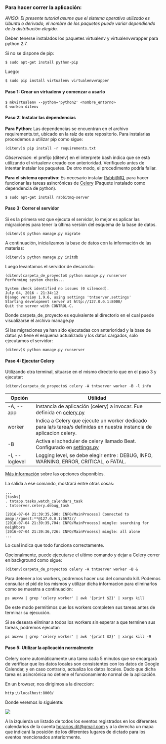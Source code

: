### Para hacer correr la aplicación:
*AVISO: El presente tutorial asume que el sistema operativo utilizado es Ubuntu o derivado, el nombre de los paquetes puede variar dependiendo de la distribución elegida.*

Deben tenerse instalados los paquetes virtualenv y virtualenvwrapper para python 2.7.

Si no se dispone de pip:

    $ sudo apt-get install python-pip
Luego:

    $ sudo pip install virtualenv virtualenvwrapper

#### Paso 1:  Crear un virtualenv y comenzar a usarlo

    $ mkvirtualenv --python='python2' <nombre_entorno>
    $ workon ditenv

#### Paso 2: Instalar las dependencias

**Para Python**: Las dependencias se encuentran en el archivo requirements.txt, ubicado en la raíz de este repositorio. Para instalarlas procedemos a utilizar pip como sigue:

    (ditenv)$ pip install -r requirements.txt

*Observación*: el prefijo (ditenv) en el interprete bash indica que se está utilizando el virtualenv creado con anterioridad. Verifiquelo antes de intentar instalar los paquetes. De otro modo, el procedimento podría fallar.

**Para el sistema operativo**: Es necesario instalar [RabbitMQ](https://www.rabbitmq.com/), para hacer funcionar las tareas asincrónicas de [Celery](http://docs.celeryproject.org/en/latest/) (Paquete instalado como dependencia de python).

    $ sudo apt-get install rabbitmq-server

#### Paso 3: Correr el servidor

Si es la primera vez que ejecuta el servidor, lo mejor es aplicar las migraciones para tener la última versión del esquema de la base de datos.

    (ditenv)$ python manage.py migrate

A continuación, inicializamos la base de datos con la información de las materias:

    (ditenv)$ python manage.py initdb

Luego levantamos el servidor de desarrollo:

    (ditenv)carpeta_de_proyecto$ python manage.py runserver
    Performing system checks...

    System check identified no issues (0 silenced).
    July 04, 2016 - 21:34:12
    Django version 1.9.6, using settings 'tntserver.settings'
    Starting development server at http://127.0.0.1:8000/
    Quit the server with CONTROL-C.

Donde carpeta_de_proyecto es equivalente al directorio en el cual puede visualizarse el archivo manage.py

Si las migraciones ya han sido ejecutadas con anterioridad y la base de datos ya tiene el esquema actualizado y los datos cargados, solo ejecutamos el servidor:

    (ditenv)$ python manage.py runserver

#### Paso 4: Ejecutar Celery

Utilizando otra terminal, situarse en el mismo directorio que en el paso 3 y ejecutar:

    (ditenv)carpeta_de_proyecto$ celery -A tntserver worker -B -l info

| Opción | Utilidad |
|-------|-----------|
|  -A, --app   | Instancia de aplicación (celery) a invocar. Fue definida en [celery.py](https://github.com/Pazitos10/TNT/blob/master/webapp/tntserver/tntserver/celery.py#L9)           |
| worker | Indica a Celery que ejecute un worker dedicado para la/s tarea/s definidas en nuestra instancia de aplicacion celery. |
|  -B   | Activa el scheduler de celery llamado Beat. Configurado en [settings.py](https://github.com/Pazitos10/TNT/blob/master/webapp/tntserver/tntserver/settings.py#L8)  |
|  -l, --loglevel   | Logging level, se debe elegir entre : DEBUG, INFO, WARNING, ERROR, CRITICAL, o FATAL. |

[Más información](http://docs.celeryproject.org/en/latest/genindex.html) sobre las opciones disponibles.

La salida a ese comando, mostrará entre otras cosas:

    ...
    [tasks]
    . tntapp.tasks.watch_calendars_task
    . tntserver.celery.debug_task

    [2016-07-04 21:39:35,590: INFO/MainProcess] Connected to amqp://guest:**@127.0.0.1:5672//
    [2016-07-04 21:39:35,704: INFO/MainProcess] mingle: searching for neighbors
    [2016-07-04 21:39:36,726: INFO/MainProcess] mingle: all alone
    ...

Lo cual indica que todo funciona correctamente.

Opcionalmente, puede ejecutarse el ultimo comando y dejar a Celery correr en background como sigue:

    (ditenv)carpeta_de_proyecto$ celery -A tntserver worker -B &

Para detener a los workers, podremos hacer uso del comando kill. Podemos consultar el pid de los mismos y utilizar dicha informacion para eliminarlos como se muestra a continuación:

    ps auxww | grep 'celery worker' | awk '{print $2}' | xargs kill

De este modo permitimos que los workers completen sus tareas antes de terminar su ejecución.

Si se deseara eliminar a todos los workers sin esperar a que terminen sus tareas, podremos ejecutar:

    ps auxww | grep 'celery worker' | awk '{print $2}' | xargs kill -9

#### Paso 5: Utilizar la aplicación normalmente

Celery corre automáticamente una tarea cada 5 minutos que se encargará de verificar que los datos locales son consistentes con los datos de Google Calendar, y en caso contrario, actualiza los datos locales. Dado que dicha tarea es asincrónica no detiene el funcionamiento normal de la aplicación.

En un browser, nos dirigimos a la direccion:

    http://localhost:8000/

Donde veremos lo siguiente:

![](https://k60.kn3.net/A/E/1/4/9/D/16E.png)

A la izquierda un listado de todos los eventos registrados en los diferentes calendarios de la cuenta horarios.dit@gmail.com y a la derecha un mapa que indicará la posición de los diferentes lugares de dictado para los eventos mencionados anteriormente.
